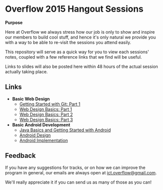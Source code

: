 # Overflow 2015 Hangout Sessions

**Purpose**

Here at Overflow we always stress how our job is only to show and inspire our members to build cool stuff, and hence it's only natural we provide you with a way to be able to re-visit the sessions you attend easily.

This repository will serve as a quick way for you to view each sessions' notes, coupled with a few reference links that we find will be useful.

Links to slides will also be posted here within 48 hours of the actual session actually taking place.

## Links
* **Basic Web Design**
	* [Getting Started with Git: Part 1](https://github.com/np-overflow/2015-sessions/blob/master/01%20--%20Web%20Design%20Track%20Pt%201/01.1.md)
	* [Web Design Basics: Part 1](https://github.com/np-overflow/2015-sessions/blob/master/01%20--%20Web%20Design%20Track%20Pt%201/01.2.md)
	* [Web Design Basics: Part 2](https://github.com/np-overflow/2015-sessions/blob/master/01%20--%20Web%20Design%20Track%20Pt%201/01.3.md)
	* [Web Design Basics: Part 3](https://github.com/np-overflow/2015-sessions/blob/master/01%20--%20Web%20Design%20Track%20Pt%201/01.4.md)
* **Basic Android Development**
	* [Java Basics and Getting Started with Android](https://github.com/np-overflow/2015-sessions/blob/master/02%20--%20Android%20Development%20Track/02.1.md)
	* [Android Design](https://github.com/np-overflow/2015-sessions/blob/master/02%20--%20Android%20Development%20Track/02.2.md)
	* [Android Implementation](https://github.com/np-overflow/2015-sessions/blob/master/02%20--%20Android%20Development%20Track/02.3.md)

## Feedback
If you have any suggestions for tracks, or on how we can improve the program in general, our emails are always open at [ict.overflow@gmail.com](mailto://ict.overflow@gmail.com).

We'll really appreciate it if you can send us as many of those as you can!
